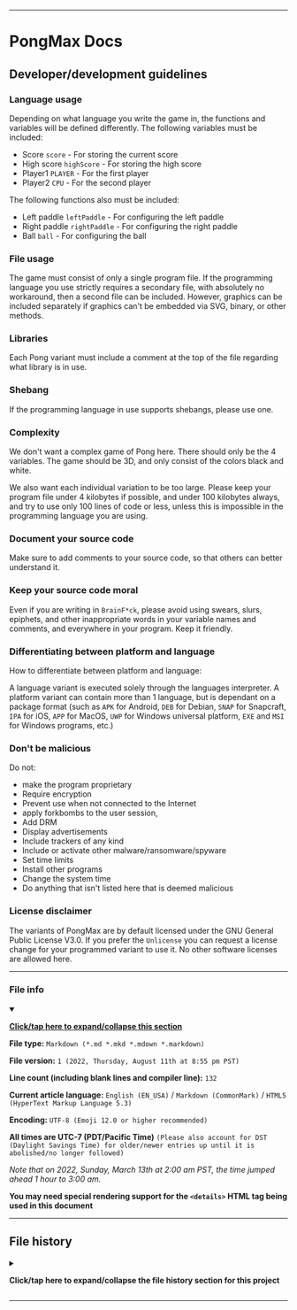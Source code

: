 
***

# PongMax Docs

## Developer/development guidelines

### Language usage

Depending on what language you write the game in, the functions and variables will be defined differently. The following variables must be included:

- Score `score` - For storing the current score
- High score `highScore` - For storing the high score
- Player1 `PLAYER` - For the first player
- Player2 `CPU` - For the second player

The following functions also must be included:

- Left paddle `leftPaddle` - For configuring the left paddle
- Right paddle `rightPaddle` - For configuring the right paddle
- Ball `ball` - For configuring the ball

### File usage

The game must consist of only a single program file. If the programming language you use strictly requires a secondary file, with absolutely no workaround, then a second file can be included. However, graphics can be included separately if graphics can't be embedded via SVG, binary, or other methods.

### Libraries

Each Pong variant must include a comment at the top of the file regarding what library is in use.

### Shebang

If the programming language in use supports shebangs, please use one.

### Complexity

We don't want a complex game of Pong here. There should only be the 4 variables. The game should be 3D, and only consist of the colors black and white.

We also want each individual variation to be too large. Please keep your program file under 4 kilobytes if possible, and under 100 kilobytes always, and try to use only 100 lines of code or less, unless this is impossible in the programming language you are using.

### Document your source code

Make sure to add comments to your source code, so that others can better understand it.

### Keep your source code moral

Even if you are writing in `BrainF*ck`, please avoid using swears, slurs, epiphets, and other inappropriate words in your variable names and comments, and everywhere in your program. Keep it friendly.

### Differentiating between platform and language

How to differentiate between platform and language:

A language variant is executed solely through the languages interpreter. A platform variant can contain more than 1 language, but is dependant on a package format (such as `APK` for Android, `DEB` for Debian, `SNAP` for Snapcraft, `IPA` for iOS, `APP` for MacOS, `UWP` for Windows universal platform, `EXE` and `MSI` for Windows programs, etc.)

### Don't be malicious

Do not:

- make the program proprietary
- Require encryption
- Prevent use when not connected to the Internet
- apply forkbombs to the user session, 
- Add DRM
- Display advertisements
- Include trackers of any kind
- Include or activate other malware/ransomware/spyware
- Set time limits
- Install other programs
- Change the system time
- Do anything that isn't listed here that is deemed malicious

### License disclaimer

The variants of PongMax are by default licensed under the GNU General Public License V3.0. If you prefer the `Unlicense` you can request a license change for your programmed variant to use it. No other software licenses are allowed here.

***

### File info

<details open><summary><p lang="en"><b><u>Click/tap here to expand/collapse this section</u></b></p></summary>

**File type:** `Markdown (*.md *.mkd *.mdown *.markdown)`

**File version:** `1 (2022, Thursday, August 11th at 8:55 pm PST)`

**Line count (including blank lines and compiler line):** `132`

**Current article language:** `English (EN_USA)` / `Markdown (CommonMark)` / `HTML5 (HyperText Markup Language 5.3)`

**Encoding:** `UTF-8 (Emoji 12.0 or higher recommended)`

**All times are UTC-7 (PDT/Pacific Time)** `(Please also account for DST (Daylight Savings Time) for older/newer entries up until it is abolished/no longer followed)`

_Note that on 2022, Sunday, March 13th at 2:00 am PST, the time jumped ahead 1 hour to 3:00 am._

**You may need special rendering support for the `<details>` HTML tag being used in this document**

</details>

***

## File history

<details><summary><p lang="en"><b>Click/tap here to expand/collapse the file history section for this project</b></p></summary>

<details><summary><p lang="en"><b>Version 1 (2022, Thursday, August 11th at 8:55 pm PST)</b></p></summary>

**This version was made by:** [`@seanpm2001`](https://github.com/seanpm2001/)

> Changes:

- [x] Started the file
- [x] Added the title section
- [x] Added the `language usage` section
- [x] Added the `file usage` section
- [x] Added the `libraries` section
- [x] Added the `shebang` section
- [x] Added the `Document your source code` section
- [x] Added the `Keep your source code moral` section
- [x] Added the `Differentiating between platform and language` section
- [x] Added the `Don't be malicious` section
- [x] Added the `License disclaimer` section
- [x] Added the `file info` section
- [x] Added the `file history` section
- [ ] No other changes in version 1

</details>

</details>

***
